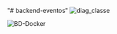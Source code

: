 "# backend-eventos" ![diag_classe](https://user-images.githubusercontent.com/48490726/232574112-d4928ec3-82cd-4b54-8c86-15774b2c9df0.png)

![BD-Docker](https://user-images.githubusercontent.com/48490726/232575086-edb594b2-8b84-4ea1-b444-3f7d2b306221.png)
